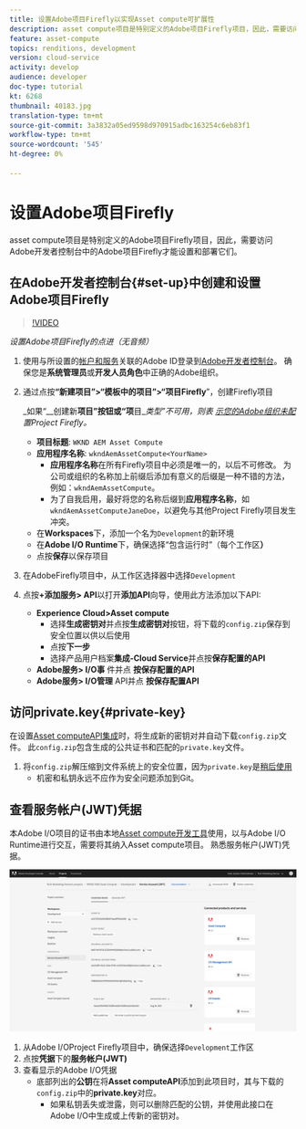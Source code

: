 ```yaml
---
title: 设置Adobe项目Firefly以实现Asset compute可扩展性
description: asset compute项目是特别定义的Adobe项目Firefly项目，因此，需要访问Adobe开发者控制台中的Adobe项目Firefly才能设置和部署它们。
feature: asset-compute
topics: renditions, development
version: cloud-service
activity: develop
audience: developer
doc-type: tutorial
kt: 6268
thumbnail: 40183.jpg
translation-type: tm+mt
source-git-commit: 3a3832a05ed9598d970915adbc163254c6eb83f1
workflow-type: tm+mt
source-wordcount: '545'
ht-degree: 0%

---
```



# 设置Adobe项目Firefly

asset compute项目是特别定义的Adobe项目Firefly项目，因此，需要访问Adobe开发者控制台中的Adobe项目Firefly才能设置和部署它们。

## 在Adobe开发者控制台{#set-up}中创建和设置Adobe项目Firefly

>[!VIDEO](https://video.tv.adobe.com/v/40183/?quality=12&learn=on)

_设置Adobe项目Firefly的点进（无音频）_

1. 使用与所设置的[帐户和服务](./accounts-and-services.md)关联的Adobe ID登录到[Adobe开发者控制台](https://console.adobe.io)。 确保您是&#x200B;__系统管理员__&#x200B;或&#x200B;__开发人员角色__&#x200B;中正确的Adobe组织。
1. 通过点按&#x200B;__“新建项目”>“模板中的项目”>“项目Firefly__”，创建Firefly项目

   _如果“__&#x200B;创建新&#x200B;__项目”按钮或“项__&#x200B;目&#x200B;__类型”不可用，则表 [示您的Adobe组织未配](#request-adobe-project-firefly)置Project Firefly。_

   + __项目标题__:  `WKND AEM Asset Compute`
   + __应用程序名称__:  `wkndAemAssetCompute<YourName>`
      + __应用程序名称__&#x200B;在所有Firefly项目中必须是唯一的，以后不可修改。 为公司或组织的名称加上前缀后添加有意义的后缀是一种不错的方法，例如：`wkndAemAssetCompute`。
      + 为了自我启用，最好将您的名称后缀到&#x200B;__应用程序名称__，如`wkndAemAssetComputeJaneDoe`，以避免与其他Project Firefly项目发生冲突。
   + 在&#x200B;__Workspaces__&#x200B;下，添加一个名为`Development`的新环境
   + 在&#x200B;__Adobe I/O Runtime__&#x200B;下，确保选择“包含运行时”（每个工作区&#x200B;__）__
   + 点按&#x200B;__保存__&#x200B;以保存项目
1. 在AdobeFirefly项目中，从工作区选择器中选择`Development`
1. 点按&#x200B;__+添加服务> API__&#x200B;以打开&#x200B;__添加API__&#x200B;向导，使用此方法添加以下API:

   + __Experience Cloud>Asset compute__
      + 选择&#x200B;__生成密钥对__&#x200B;并点按&#x200B;__生成密钥对__&#x200B;按钮，将下载的`config.zip`保存到安全位置以供以后使用[](#private-key)
      + 点按&#x200B;__下一步__
      + 选择产品用户档案&#x200B;__集成-Cloud Service__&#x200B;并点按&#x200B;__保存配置的API__
   + __Adobe服务> I/O事__ 件并点 __按保存配置的API__
   + __Adobe服务> I/O管理__ API并点 __按保存配置API__

## 访问private.key{#private-key}

在设置[Asset computeAPI集成](#set-up)时，将生成新的密钥对并自动下载`config.zip`文件。 此`config.zip`包含生成的公共证书和匹配的`private.key`文件。

1. 将`config.zip`解压缩到文件系统上的安全位置，因为`private.key`是[稍后使用](../develop/environment-variables.md)
   + 机密和私钥永远不应作为安全问题添加到Git。

## 查看服务帐户(JWT)凭据

本Adobe I/O项目的证书由本地[Asset compute开发工具](../develop/development-tool.md)使用，以与Adobe I/O Runtime进行交互，需要将其纳入Asset compute项目。 熟悉服务帐户(JWT)凭据。

![Adobe开发人员服务帐户凭据](./assets/firefly/service-account.png)

1. 从Adobe I/OProject Firefly项目中，确保选择`Development`工作区
1. 点按&#x200B;__凭据__&#x200B;下的&#x200B;__服务帐户(JWT)__
1. 查看显示的Adobe I/O凭据
   + 底部列出的&#x200B;__公钥__&#x200B;在将&#x200B;__Asset computeAPI__&#x200B;添加到此项目时，其与下载的`config.zip`中的&#x200B;__private.key__&#x200B;对应。
      + 如果私钥丢失或泄露，则可以删除匹配的公钥，并使用此接口在Adobe I/O中生成或上传新的密钥对。
